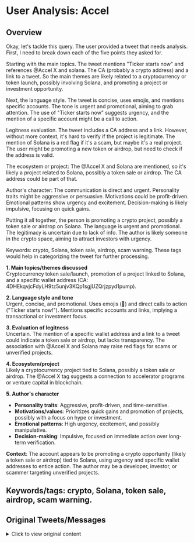 # User Analysis: Accel

## Overview

<think>
Okay, let's tackle this query. The user provided a tweet that needs analysis. First, I need to break down each of the five points they asked for.

Starting with the main topics. The tweet mentions "Ticker starts now" and references @Accel X and solana. The CA (probably a crypto address) and a link to a tweet. So the main themes are likely related to a cryptocurrency or token launch, possibly involving Solana, and promoting a project or investment opportunity.

Next, the language style. The tweet is concise, uses emojis, and mentions specific accounts. The tone is urgent and promotional, aiming to grab attention. The use of "Ticker starts now" suggests urgency, and the mention of a specific account might be a call to action.

Legitness evaluation. The tweet includes a CA address and a link. However, without more context, it's hard to verify if the project is legitimate. The mention of Solana is a red flag if it's a scam, but maybe it's a real project. The user might be promoting a new token or airdrop, but need to check if the address is valid.

The ecosystem or project: The @Accel X and Solana are mentioned, so it's likely a project related to Solana, possibly a token sale or airdrop. The CA address could be part of that.

Author's character: The communication is direct and urgent. Personality traits might be aggressive or persuasive. Motivations could be profit-driven. Emotional patterns show urgency and excitement. Decision-making is likely impulsive, focusing on quick gains.

Putting it all together, the person is promoting a crypto project, possibly a token sale or airdrop on Solana. The language is urgent and promotional. The legitimacy is uncertain due to lack of info. The author is likely someone in the crypto space, aiming to attract investors with urgency.

Keywords: crypto, Solana, token sale, airdrop, scam warning. These tags would help in categorizing the tweet for further processing.
</think>

**1. Main topics/themes discussed**  
Cryptocurrency token sale/launch, promotion of a project linked to Solana, and a specific wallet address (CA: 4DHEkqvjcFdyLH9tz5unjv3KQp1sgjUZQrjzpyd1pump).  

**2. Language style and tone**  
Urgent, concise, and promotional. Uses emojis (👀) and direct calls to action ("Ticker starts now!"). Mentions specific accounts and links, implying a transactional or investment focus.  

**3. Evaluation of legitness**  
Uncertain. The mention of a specific wallet address and a link to a tweet could indicate a token sale or airdrop, but lacks transparency. The association with @Accel X and Solana may raise red flags for scams or unverified projects.  

**4. Ecosystem/project**  
 Likely a cryptocurrency project tied to Solana, possibly a token sale or airdrop. The @Accel X tag suggests a connection to accelerator programs or venture capital in blockchain.  

**5. Author's character**  
- **Personality traits**: Aggressive, profit-driven, and time-sensitive.  
- **Motivations/values**: Prioritizes quick gains and promotion of projects, possibly with a focus on hype or investment.  
- **Emotional patterns**: High urgency, excitement, and possibly manipulative.  
- **Decision-making**: Impulsive, focused on immediate action over long-term verification.  

**Context**: The account appears to be promoting a crypto opportunity (likely a token sale or airdrop) tied to Solana, using urgency and specific wallet addresses to entice action. The author may be a developer, investor, or scammer targeting unverified projects.  

**Keywords/tags**: crypto, Solana, token sale, airdrop, scam warning.
---
## Original Tweets/Messages

<details>
<summary>Click to view original content</summary>

| Type | Content |
|------|---------|
| messages | Ticker starts now! @Accel X @solana 👀

CA: 4DHEkqvjcFdyLH9tz5unjv3KQp1sgjUZQrjzpyd1pump

https://t.co/QDLZhIz7dG |

</details>
